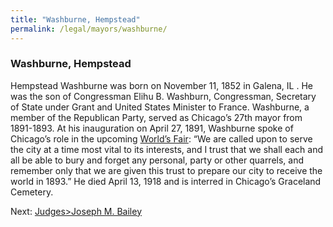 ```yaml
---
title: "Washburne, Hempstead"
permalink: /legal/mayors/washburne/
---
```


### Washburne, Hempstead

Hempstead Washburne was born on November 11, 1852 in Galena, IL . He was the son of Congressman Elihu B. Washburn, Congressman, Secretary of State under Grant and United States Minister to France. Washburne, a member of the Republican Party, served as Chicago’s 27th mayor from 1891-1893. At his inauguration on April 27, 1891, Washburne spoke of Chicago’s role in the upcoming [World’s Fair](/historical/expo): “We are called upon to serve the city at a time most vital to its interests, and I trust that we shall each and all be able to bury and forget any personal, party or other quarrels, and remember only that we are given this trust to prepare our city to receive the world in 1893.” He died April 13, 1918 and is interred in Chicago’s Graceland Cemetery. 

Next:  [Judges>Joseph M. Bailey](/legal/judges/josephmbailey/)